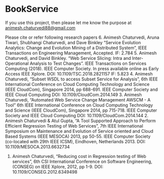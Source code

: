 # BookService

If you use this project, then please let me know the purpose at animesh.chaturvedi88@gmail.com

Please cite or refer following research papers 
6. Animesh Chaturvedi, Aruna Tiwari, Shubhangi Chaturvedi, and Dave Binkley “Service Evolution Analytics: Change and Evolution Mining of a Distributed System”, IEEE Transactions on Engineering Management, Accepted. IF: 2.784
5. Animesh Chaturvedi, and David Binkley. “Web Service Slicing: Intra and Inter-Operational Analysis to Test Changes”. IEEE Transactions on Services Computing (2018). IEEE Computer Society. In press available online as Early Access IEEE Xplore. DOI: 10.1109/TSC.2018.2821157  IF: 5.823
4. Animesh Chaturvedi, “Subset WSDL to access Subset Service for Analysis”, 6th IEEE
International Conference on Cloud Computing Technology and Science (IEEE CloudCom), Singapore 2014, pp 688-691. IEEE Computer Society and IEEE Cloud Computing DOI: 10.1109/CloudCom.2014.149
3. Animesh Chaturvedi, “Automated Web Service Change Management AWSCM - A Tool” 6th IEEE International Conference on Cloud Computing Technology and Science (IEEE CloudCom), Singapore 2014, pp 715-718. IEEE Computer Society and IEEE Cloud Computing DOI: 10.1109/CloudCom.2014.144
2. Animesh Chaturvedi & Atul Gupta, “A Tool Supported Approach to Perform Efficient Regression Testing of Web Services”, 7th IEEE International Symposium on Maintenance and Evolution of Service oriented and Cloud Based Systems (IEEE MESOCA) 2013, pp 50-55. IEEE Computer Society (co-located with 29th IEEE ICSM), Eindhoven, Netherlands 2013. DOI: 10.1109/MESOCA.2013.6632734
1. Animesh Chaturvedi, “Reducing cost in Regression testing of Web services”, 6th CSI International Conference on Software Engineering, (CONSEG) on IEEE Xplore, 2012, pp 1-9. DOI: 10.1109/CONSEG.2012.6349498
